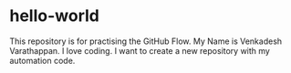 # hello-world
This repository is for practising the GitHub Flow. 
My Name is Venkadesh Varathappan.
I love coding.
I want to create a new repository with my automation code.

